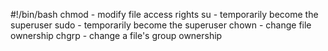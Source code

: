 #!/bin/bash
chmod - modify file access rights su - temporarily become the superuser sudo - temporarily become the superuser chown - change file ownership chgrp - change a file's group ownership